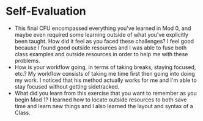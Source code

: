 # Self-Evaluation

- This final CFU encompassed everything you've learned in Mod 0, and maybe even required some learning outside of what you've explicitly been taught. How did it feel as you faced these challenges? I feel good because I found good outside resources and I was able to fuse both class examples and outside resources in order to help me with these problems. 
- How is your workflow going, in terms of taking breaks, staying focused, etc.? My workflow consists of taking me time first then going into doing my work. I noticed that his method actually works for me and I'm able to stay focused without getting sidetracked. 
- What did you learn from this exercise that you want to remember as you begin Mod 1? I learned how to locate outside resources to both save time and learn new things and I also learned the layout and syntax of a Class. 